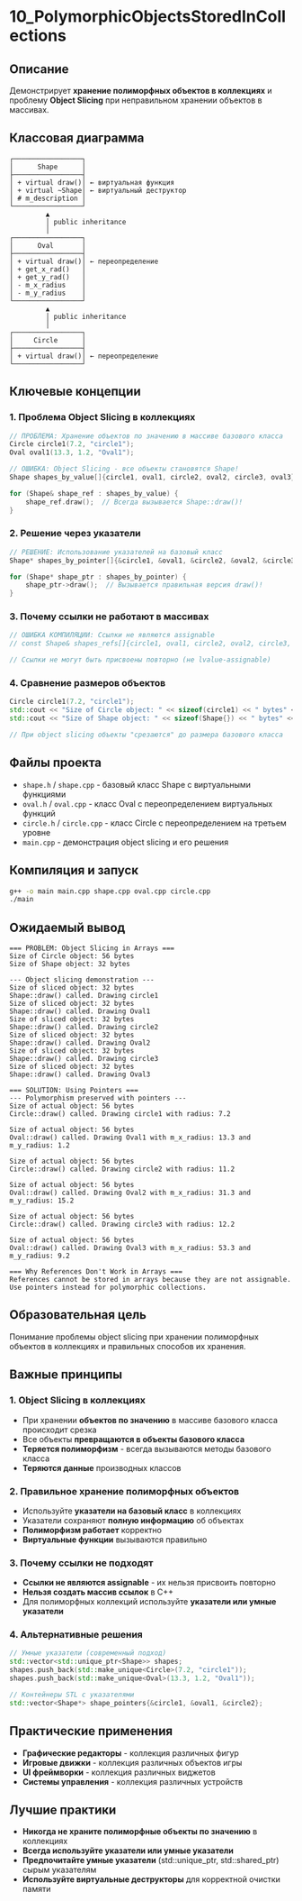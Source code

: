 # 10_PolymorphicObjectsStoredInCollections

## Описание
Демонстрирует **хранение полиморфных объектов в коллекциях** и проблему **Object Slicing** при неправильном хранении объектов в массивах.

## Классовая диаграмма
```
┌─────────────────┐
│      Shape      │
├─────────────────┤
│ + virtual draw()│ ← виртуальная функция
│ + virtual ~Shape│ ← виртуальный деструктор
│ # m_description │
└─────────────────┘
         ▲
         │ public inheritance
         │
┌─────────────────┐
│      Oval       │
├─────────────────┤
│ + virtual draw()│ ← переопределение
│ + get_x_rad()   │
│ + get_y_rad()   │
│ - m_x_radius    │
│ - m_y_radius    │
└─────────────────┘
         ▲
         │ public inheritance
         │
┌─────────────────┐
│     Circle      │
├─────────────────┤
│ + virtual draw()│ ← переопределение
└─────────────────┘
```

## Ключевые концепции

### 1. Проблема Object Slicing в коллекциях
```cpp
// ПРОБЛЕМА: Хранение объектов по значению в массиве базового класса
Circle circle1(7.2, "circle1");
Oval oval1(13.3, 1.2, "Oval1");

// ОШИБКА: Object Slicing - все объекты становятся Shape!
Shape shapes_by_value[]{circle1, oval1, circle2, oval2, circle3, oval3};

for (Shape& shape_ref : shapes_by_value) {
    shape_ref.draw();  // Всегда вызывается Shape::draw()!
}
```

### 2. Решение через указатели
```cpp
// РЕШЕНИЕ: Использование указателей на базовый класс
Shape* shapes_by_pointer[]{&circle1, &oval1, &circle2, &oval2, &circle3, &oval3};

for (Shape* shape_ptr : shapes_by_pointer) {
    shape_ptr->draw();  // Вызывается правильная версия draw()!
}
```

### 3. Почему ссылки не работают в массивах
```cpp
// ОШИБКА КОМПИЛЯЦИИ: Ссылки не являются assignable
// const Shape& shapes_refs[]{circle1, oval1, circle2, oval2, circle3, oval3};

// Ссылки не могут быть присвоены повторно (не lvalue-assignable)
```

### 4. Сравнение размеров объектов
```cpp
Circle circle1(7.2, "circle1");
std::cout << "Size of Circle object: " << sizeof(circle1) << " bytes" << std::endl;
std::cout << "Size of Shape object: " << sizeof(Shape{}) << " bytes" << std::endl;

// При object slicing объекты "срезаются" до размера базового класса
```

## Файлы проекта
- `shape.h` / `shape.cpp` - базовый класс Shape с виртуальными функциями
- `oval.h` / `oval.cpp` - класс Oval с переопределением виртуальных функций
- `circle.h` / `circle.cpp` - класс Circle с переопределением на третьем уровне
- `main.cpp` - демонстрация object slicing и его решения

## Компиляция и запуск
```bash
g++ -o main main.cpp shape.cpp oval.cpp circle.cpp
./main
```

## Ожидаемый вывод
```
=== PROBLEM: Object Slicing in Arrays ===
Size of Circle object: 56 bytes
Size of Shape object: 32 bytes

--- Object slicing demonstration ---
Size of sliced object: 32 bytes
Shape::draw() called. Drawing circle1
Size of sliced object: 32 bytes
Shape::draw() called. Drawing Oval1
Size of sliced object: 32 bytes
Shape::draw() called. Drawing circle2
Size of sliced object: 32 bytes
Shape::draw() called. Drawing Oval2
Size of sliced object: 32 bytes
Shape::draw() called. Drawing circle3
Size of sliced object: 32 bytes
Shape::draw() called. Drawing Oval3

=== SOLUTION: Using Pointers ===
--- Polymorphism preserved with pointers ---
Size of actual object: 56 bytes
Circle::draw() called. Drawing circle1 with radius: 7.2

Size of actual object: 56 bytes
Oval::draw() called. Drawing Oval1 with m_x_radius: 13.3 and m_y_radius: 1.2

Size of actual object: 56 bytes
Circle::draw() called. Drawing circle2 with radius: 11.2

Size of actual object: 56 bytes
Oval::draw() called. Drawing Oval2 with m_x_radius: 31.3 and m_y_radius: 15.2

Size of actual object: 56 bytes
Circle::draw() called. Drawing circle3 with radius: 12.2

Size of actual object: 56 bytes
Oval::draw() called. Drawing Oval3 with m_x_radius: 53.3 and m_y_radius: 9.2

=== Why References Don't Work in Arrays ===
References cannot be stored in arrays because they are not assignable.
Use pointers instead for polymorphic collections.
```

## Образовательная цель
Понимание проблемы object slicing при хранении полиморфных объектов в коллекциях и правильных способов их хранения.

## Важные принципы

### 1. Object Slicing в коллекциях
- При хранении **объектов по значению** в массиве базового класса происходит срезка
- Все объекты **превращаются в объекты базового класса**
- **Теряется полиморфизм** - всегда вызываются методы базового класса
- **Теряются данные** производных классов

### 2. Правильное хранение полиморфных объектов
- Используйте **указатели на базовый класс** в коллекциях
- Указатели сохраняют **полную информацию** об объектах
- **Полиморфизм работает** корректно
- **Виртуальные функции** вызываются правильно

### 3. Почему ссылки не подходят
- **Ссылки не являются assignable** - их нельзя присвоить повторно
- **Нельзя создать массив ссылок** в C++
- Для полиморфных коллекций используйте **указатели или умные указатели**

### 4. Альтернативные решения
```cpp
// Умные указатели (современный подход)
std::vector<std::unique_ptr<Shape>> shapes;
shapes.push_back(std::make_unique<Circle>(7.2, "circle1"));
shapes.push_back(std::make_unique<Oval>(13.3, 1.2, "Oval1"));

// Контейнеры STL с указателями
std::vector<Shape*> shape_pointers{&circle1, &oval1, &circle2};
```

## Практические применения
- **Графические редакторы** - коллекция различных фигур
- **Игровые движки** - коллекция различных объектов игры
- **UI фреймворки** - коллекция различных виджетов
- **Системы управления** - коллекция различных устройств

## Лучшие практики
- **Никогда не храните полиморфные объекты по значению** в коллекциях
- **Всегда используйте указатели или умные указатели**
- **Предпочитайте умные указатели** (std::unique_ptr, std::shared_ptr) сырым указателям
- **Используйте виртуальные деструкторы** для корректной очистки памяти
